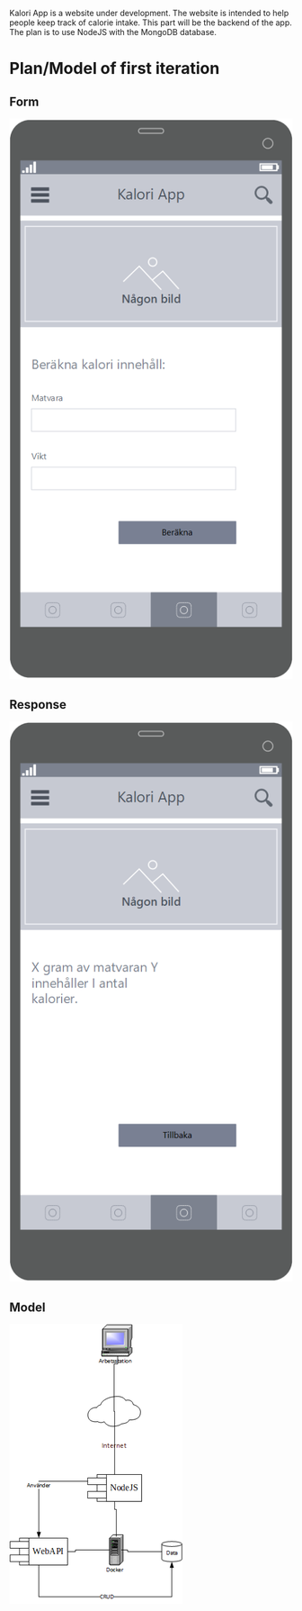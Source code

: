 Kalori App is a website under development. The website is intended to help people keep track of calorie intake.
This part will be the backend of the app. The plan is to use NodeJS with the MongoDB database.
# Plan/Model of first iteration
## Form
![MobileFirst1.png](public/readme/MobileFirst1.png "Mobile First")
## Response
![MobileFirst2.png](public/readme/MobileFirst2.png "Mobile First")
## Model
![Model1.png](public/readme/Model1.png "Model")